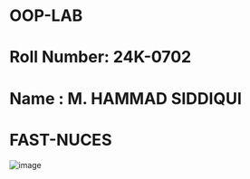 # OOP-LAB
# Roll Number: 24K-0702
# Name : M. HAMMAD SIDDIQUI
# FAST-NUCES
![image](https://github.com/user-attachments/assets/7a41600d-a0a0-4e3e-9d31-69c9a99dbd01)

